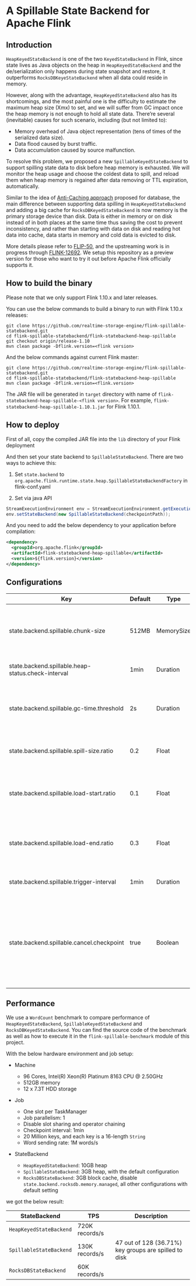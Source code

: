 # A Spillable State Backend for Apache Flink

## Introduction

`HeapKeyedStateBackend` is one of the two `KeyedStateBackend` in Flink, since state lives as Java objects on the heap in `HeapKeyedStateBackend` and the de/serialization only happens during state snapshot and restore, it outperforms `RocksDBKeyeStateBackend` when all data could reside in memory.

However, along with the advantage, `HeapKeyedStateBackend` also has its shortcomings, and the most painful one is the difficulty to estimate the maximum heap size (Xmx) to set, and we will suffer from GC impact once the heap memory is not enough to hold all state data. There’re several (inevitable) causes for such scenario, including (but not limited to):

* Memory overhead of Java object representation (tens of times of the serialized data size).
* Data flood caused by burst traffic.
* Data accumulation caused by source malfunction.

To resolve this problem, we proposed a new `SpillableKeyedStateBackend` to support spilling state data to disk before heap memory is exhausted. We will monitor the heap usage and choose the coldest data to spill, and reload them when heap memory is regained after data removing or TTL expiration, automatically.

Similar to the idea of [Anti-Caching approach](http://www.vldb.org/pvldb/vol6/p1942-debrabant.pdf) proposed for database, the main difference between supporting data spilling in `HeapKeyedStateBackend` and adding a big cache for `RocksDBKeyedStateBackend` is now memory is the primary storage device than disk. Data is either in memory or on disk instead of in both places at the same time thus saving the cost to prevent inconsistency, and rather than starting with data on disk and reading hot data into cache, data starts in memory and cold data is evicted to disk.

More details please refer to [FLIP-50](https://cwiki.apache.org/confluence/pages/viewpage.action?pageId=125307861), and the upstreaming work is in progress through [FLINK-12692](https://issues.apache.org/jira/browse/FLINK-12692).
We setup this repository as a preview version for those who want to try it out before Apache Flink officially supports it.

## How to build the binary

Please note that we only support Flink 1.10.x and later releases.

You can use the below commands to build a binary to run with Flink 1.10.x releases:

```
git clone https://github.com/realtime-storage-engine/flink-spillable-statebackend.git
cd flink-spillable-statebackend/flink-statebackend-heap-spillable
git checkout origin/release-1.10
mvn clean package -Dflink.version=<flink version>
```

And the below commands against current Flink master:

```
git clone https://github.com/realtime-storage-engine/flink-spillable-statebackend.git
cd flink-spillable-statebackend/flink-statebackend-heap-spillable
mvn clean package -Dflink.version=<flink.version>
```

The JAR file will be generated in `target` directory with name of `flink-statebackend-heap-spillable-<flink version>`.
For example, `flink-statebackend-heap-spillable-1.10.1.jar` for Flink 1.10.1.

## How to deploy

First of all, copy the compiled JAR file into the `lib` directory of your Flink deployment

And then set your state backend to `SpillableStateBackend`. There are two ways to achieve this:

1. Set `state.backend` to `org.apache.flink.runtime.state.heap.SpillableStateBackendFactory` in flink-conf.yaml
    
2. Set via java API

```java
StreamExecutionEnvironment env = StreamExecutionEnvironment.getExecutionEnvironment();
env.setStateBackend(new SpillableStateBackend(checkpointPath));
```

And you need to add the below dependency to your application before compilation:

```xml
<dependency>
  <groupId>org.apache.flink</groupId>
  <artifactId>flink-statebackend-heap-spillable</artifactId>
  <version>${flink.version}</version>
</dependency>
```

## Configurations

| Key | Default | Type | Description |
| -------------     | ------ | --------- | ---- |
|state.backend.spillable.chunk-size|512MB|MemorySize|Size of a chunk (mmap file) which should be a power of two|
|state.backend.spillable.heap-status.check-interval|1min|Duration|Interval to check heap status|
|state.backend.spillable.gc-time.threshold|2s|Duration|If garbage collection time exceeds the threshold, state will be spilled|
|state.backend.spillable.spill-size.ratio|0.2|Float|Ratio of retained state to spill in a turn|
|state.backend.spillable.load-start.ratio|0.1|Float|If memory usage is under this watermark, state  will be loaded into memory |
|state.backend.spillable.load-end.ratio|0.3|Float|Memory usage can't exceed this watermark after state is loaded|
|state.backend.spillable.trigger-interval|1min|Duration|Interval to trigger continuous spill/load|
|state.backend.spillable.cancel.checkpoint|true|Boolean|Whether to cancel running checkpoint before spill. Cancelling checkpoints can release the spilled states and make them gc faster|

## Performance

We use a `WordCount` benchmark to compare performance of `HeapKeyedStateBackend`, `SpillableKeyedStateBackend` and `RocksDBKeyedStateBackend`.
You can find the source code of the benchmark as well as how to execute it in the `flink-spillable-benchmark` module of this project.

With the below hardware environment and job setup:

* Machine
	* 96 Cores, Intel(R) Xeon(R) Platinum 8163 CPU @ 2.50GHz
	* 512GB memory
	* 12 x 7.3T HDD storage
* Job
	* One slot per TaskManager
	* Job parallelism: 1
	* Disable slot sharing and operator chaining
	* Checkpoint interval: 1min
	* 20 Million keys, and each key is a 16-length `String`
	* Word sending rate: 1M words/s
	
* StateBackend
	* `HeapKeyedStateBackend`: 10GB heap
	* `SpillableStateBackend`: 3GB heap, with the default configuration
	* `RocksDBStateBackend`: 3GB block cache, disable `state.backend.rocksdb.memory.managed`, all other configurations with default setting

we got the below result:

| StateBackend | TPS | Description |
| -------------     | ---------- | ---- |
|`HeapKeyedStateBackend`|720K records/s||
|`SpillableStateBackend`|130K records/s|47 out of 128 (36.71%) key groups are spilled to disk|
|`RocksDBStateBackend`|60K records/s||

